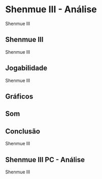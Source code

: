 ---
---

# Shenmue III - Análise

Shenmue III

## Shenmue III

Shenmue III

## Jogabilidade

Shenmue III

## Gráficos


## Som

## Conclusão

Shenmue III

## Shenmue III PC - Análise

Shenmue III
